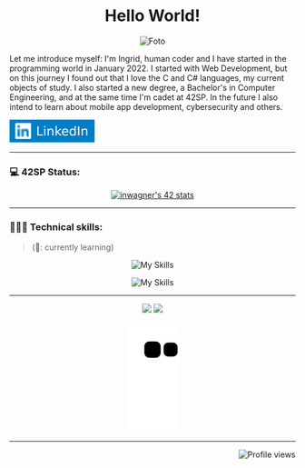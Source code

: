 <div align="center">

# Hello World!

![Foto](https://i.pinimg.com/originals/7d/07/a2/7d07a255678962d30d8717dcf5dbd266.gif)

</div>

Let me introduce myself: I'm Ingrid, human coder and I have started in the programming world in January 2022. I started with Web Development, but on this journey I found out that I love the C and C# languages, my current objects of study. I also started a new degree, a Bachelor's in Computer Engineering, and at the same time I'm cadet at 42SP. In the future I also intend to learn about mobile app development, cybersecurity and others.

[![Linkedin](./linkedin.svg)](https://www.linkedin.com/in/ingridwagner/)

---

### 💻 42SP Status:

<div align="center">

[![inwagner's 42 stats](https://badge42.vercel.app/api/v2/clc1y7zdh00160fldpbvqpt6e/stats?cursusId=21&coalitionId=piscine)](https://github.com/JaeSeoKim/badge42)
 
</div>

---

### 👩🏼‍💻 Technical skills:

> (🌱: currently learning)

<div align="center">
 
![My Skills](https://skillicons.dev/icons?i=html,css,js,c,cpp,cs,dotnet)
 
![My Skills](https://skillicons.dev/icons?i=ps,figma,md,git,mongodb,mysql,linux)

 </div>

---

<div align="center">

<img height="160em" src="https://github-readme-stats.vercel.app/api/top-langs/?username=iW90&layout=compact&langs_count=7&theme=tokyonight&hide_border=true"/>
<img height="160em" src="https://github-readme-stats.vercel.app/api?username=iW90&show_icons=true&theme=tokyonight&include_all_commits=true&count_private=false&hide_border=true"/>
 
![Snake animation](https://github.com/iW90/iW90/blob/output/github-contribution-grid-snake.svg)

---

<p align="right"> <img src="https://komarev.com/ghpvc/?username=iW90&color=blueviolet" alt="Profile views"/></p>
 
</div>
